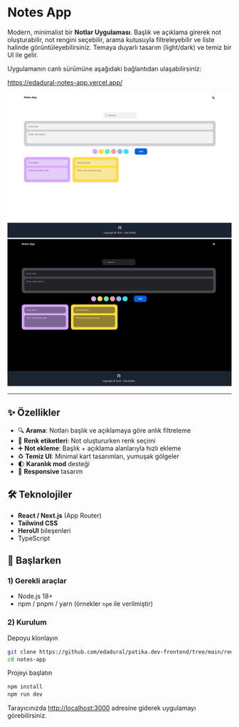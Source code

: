 # Notes App

Modern, minimalist bir **Notlar Uygulaması**. Başlık ve açıklama girerek not oluşturabilir, not rengini seçebilir, arama kutusuyla filtreleyebilir ve liste halinde görüntüleyebilirsiniz. Temaya duyarlı tasarım (light/dark) ve temiz bir UI ile gelir.

Uygulamanın canlı sürümüne aşağıdaki bağlantıdan ulaşabilirsiniz:

https://edadural-notes-app.vercel.app/

![image](https://github.com/edadural/patika.dev-frontend/blob/main/redux/notes-app/public/1.png)
![image](https://github.com/edadural/patika.dev-frontend/blob/main/redux/notes-app/public/2.png)

---

## ✨ Özellikler

- 🔍 **Arama**: Notları başlık ve açıklamaya göre anlık filtreleme
- 🎨 **Renk etiketleri**: Not oluştururken renk seçimi
- ➕ **Not ekleme**: Başlık + açıklama alanlarıyla hızlı ekleme
- ♻️ **Temiz UI**: Minimal kart tasarımları, yumuşak gölgeler
- 🌓 **Karanlık mod** desteği
- 🔎 **Responsive** tasarım

## 🛠️ Teknolojiler

- **React / Next.js** (App Router)
- **Tailwind CSS**
- **HeroUI** bileşenleri
- TypeScript

## 🚀 Başlarken

### 1) Gerekli araçlar

- Node.js 18+
- npm / pnpm / yarn (örnekler `npm` ile verilmiştir)

### 2) Kurulum

Depoyu klonlayın

```bash
git clone https://github.com/edadural/patika.dev-frontend/tree/main/redux/notes-app
cd notes-app
```

Projeyi başlatın

```bash
npm install
npm run dev
```

Tarayıcınızda [http://localhost:3000](http://localhost:3000) adresine giderek uygulamayı görebilirsiniz.
